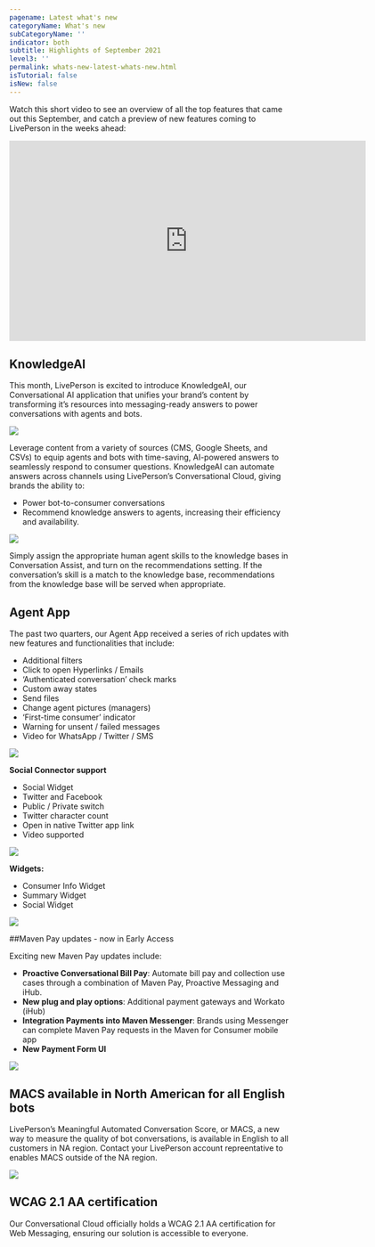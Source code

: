 ```yaml
---
pagename: Latest what's new
categoryName: What's new
subCategoryName: ''
indicator: both
subtitle: Highlights of September 2021
level3: ''
permalink: whats-new-latest-whats-new.html
isTutorial: false
isNew: false
---
```


Watch this short video to see an overview of all the top features that came out this September, and catch a preview of new features coming to LivePerson in the weeks ahead:

<iframe style="max-width: 750px;" src="https://player.vimeo.com/video/616347541?autoplay=1&loop=1&title=0&byline=0&portrait=0" width="640" height="360" frameborder="0" allow="autoplay; fullscreen" allowfullscreen></iframe>


## KnowledgeAI

This month, LivePerson is excited to introduce KnowledgeAI, our Conversational AI application that unifies your brand’s content by transforming it’s resources into messaging-ready answers to power conversations with agents and bots.

![](img/WNS-gif.gif)

Leverage content from a variety of sources (CMS, Google Sheets, and CSVs) to equip agents and bots with time-saving, AI-powered answers to seamlessly respond to consumer questions. KnowledgeAI can automate answers across channels using LivePerson’s Conversational Cloud, giving brands the ability to:
 
* Power bot-to-consumer conversations
* Recommend knowledge answers to agents, increasing their efficiency and availability. 

![](img/WNS-2.png)

Simply assign the appropriate human agent skills to the knowledge bases in Conversation Assist, and turn on the recommendations setting. If the conversation’s skill is a match to the knowledge base, recommendations from the knowledge base will be served when appropriate.

## Agent App
The past two quarters, our Agent App received a series of rich updates with new features and functionalities that include:

* Additional filters
* Click to open Hyperlinks / Emails
* ‘Authenticated conversation’ check marks
* Custom away states
* Send files
* Change agent pictures (managers)
* ‘First-time consumer’ indicator
* Warning for unsent / failed messages
* Video for WhatsApp / Twitter / SMS

![](img/WNS-3.png)

**Social Connector support**
* Social Widget
* Twitter and Facebook
* Public / Private switch
* Twitter character count
* Open in native Twitter app link
* Video supported

![](img/WNS-4A.png)

**Widgets:**
* Consumer Info Widget
* Summary Widget
* Social Widget

![](img/WNS-4.png)

##Maven Pay updates - now in Early Access

Exciting new Maven Pay updates include:
* **Proactive Conversational Bill Pay**: Automate bill pay and collection use cases through a combination of Maven Pay, Proactive Messaging and iHub.
* **New plug and play options**: Additional payment gateways and Workato (iHub)
* **Integration Payments into Maven Messenger**: Brands using Messenger can complete Maven Pay requests in the Maven for Consumer mobile app
* **New Payment Form UI**

![](img/whats-new-sept-5.png)

## MACS available in North American for all English bots
LivePerson’s Meaningful Automated Conversation Score, or MACS, a new way to measure the quality of bot conversations, is available in English to all customers in NA region. Contact your LivePerson account repreentative to enables MACS outside of the NA region. 

![](img/whats-new-sept-6.png)

## WCAG 2.1 AA certification
Our Conversational Cloud officially holds a WCAG 2.1 AA certification for Web Messaging, ensuring our solution is accessible to everyone. 
